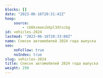 ```yaml
---
blocks: []
date: "2023-06-16T20:31:42Z"
hoop:
    source:
        - cb6ksmaeibkpl3dtscbg
id: vehicles-2024
lastmod: "2023-06-16T20:33:08Z"
name: Список автомобилей 2024 года выпуска
seo:
    noFollow: true
    noIndex: true
slug: vehicles-2024
title: Список автомобилей 2024 года выпуска
weight: 250
---
```

